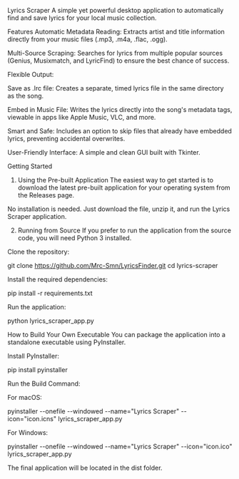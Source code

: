 Lyrics Scraper
A simple yet powerful desktop application to automatically find and save lyrics for your local music collection.

Features
Automatic Metadata Reading: Extracts artist and title information directly from your music files (.mp3, .m4a, .flac, .ogg).

Multi-Source Scraping: Searches for lyrics from multiple popular sources (Genius, Musixmatch, and LyricFind) to ensure the best chance of success.

Flexible Output:

Save as .lrc file: Creates a separate, timed lyrics file in the same directory as the song.

Embed in Music File: Writes the lyrics directly into the song's metadata tags, viewable in apps like Apple Music, VLC, and more.

Smart and Safe: Includes an option to skip files that already have embedded lyrics, preventing accidental overwrites.

User-Friendly Interface: A simple and clean GUI built with Tkinter.

Getting Started
1. Using the Pre-built Application
The easiest way to get started is to download the latest pre-built application for your operating system from the Releases page.

No installation is needed. Just download the file, unzip it, and run the Lyrics Scraper application.

2. Running from Source
If you prefer to run the application from the source code, you will need Python 3 installed.

Clone the repository:

git clone https://github.com/Mrc-Smn/LyricsFinder.git
cd lyrics-scraper

Install the required dependencies:

pip install -r requirements.txt

Run the application:

python lyrics_scraper_app.py

How to Build Your Own Executable
You can package the application into a standalone executable using PyInstaller.

Install PyInstaller:

pip install pyinstaller

Run the Build Command:

For macOS:

pyinstaller --onefile --windowed --name="Lyrics Scraper" --icon="icon.icns" lyrics_scraper_app.py

For Windows:

pyinstaller --onefile --windowed --name="Lyrics Scraper" --icon="icon.ico" lyrics_scraper_app.py

The final application will be located in the dist folder.